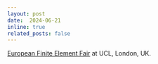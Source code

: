 ```yaml
---
layout: post
date:  2024-06-21
inline: true
related_posts: false
---
```


[European Finite Element Fair](https://efef2024.github.io/) at UCL, London, UK.